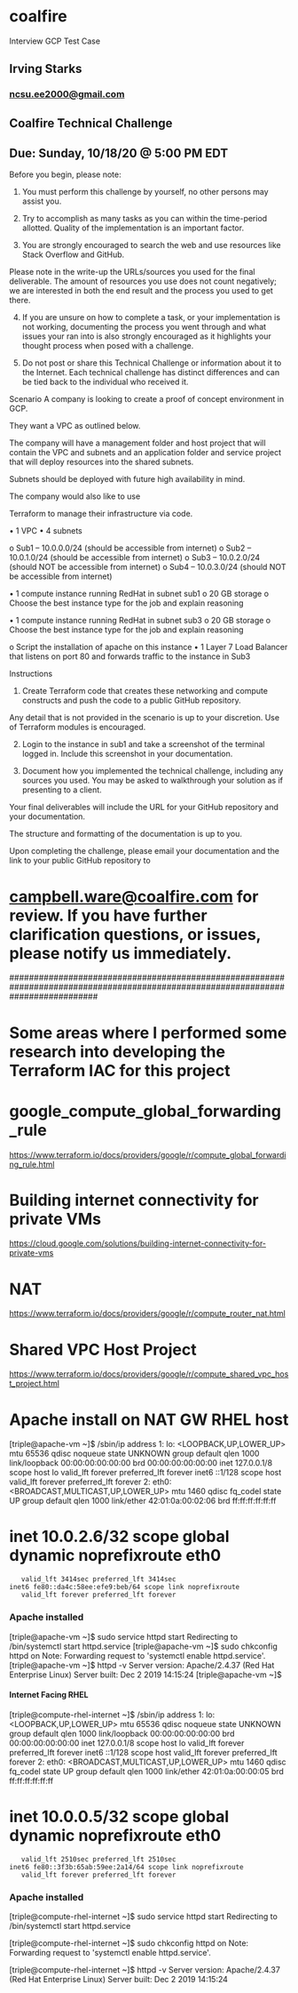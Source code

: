 # coalfire
Interview GCP Test Case

## Irving Starks
### ncsu.ee2000@gmail.com


## Coalfire Technical Challenge

## Due: Sunday, 10/18/20 @ 5:00 PM EDT

Before you begin, please note:

1. You must perform this challenge by yourself, no other persons may assist you.

2. Try to accomplish as many tasks as you can within the time-period allotted. Quality of the
implementation is an important factor.

3. You are strongly encouraged to search the web and use resources like Stack Overflow and
GitHub. 

Please note in the write-up the URLs/sources you used for the final deliverable. The
amount of resources you use does not count negatively; we are interested in both the end result
and the process you used to get there.

4. If you are unsure on how to complete a task, or your implementation is not working,
documenting the process you went through and what issues your ran into is also strongly
encouraged as it highlights your thought process when posed with a challenge.

5. Do not post or share this Technical Challenge or information about it to the Internet. Each
technical challenge has distinct differences and can be tied back to the individual who received
it.

Scenario
A company is looking to create a proof of concept environment in GCP. 

They want a VPC as outlined below. 

The company will have a management folder and host project that will contain the VPC and
subnets and an application folder and service project that will deploy resources into the shared subnets.

Subnets should be deployed with future high availability in mind.


 The company would also like to use

Terraform to manage their infrastructure via code.

• 1 VPC
• 4 subnets

o Sub1 – 10.0.0.0/24 (should be accessible from internet)
o Sub2 – 10.0.1.0/24 (should be accessible from internet)
o Sub3 – 10.0.2.0/24 (should NOT be accessible from internet)
o Sub4 – 10.0.3.0/24 (should NOT be accessible from internet)

• 1 compute instance running RedHat in subnet sub1
o 20 GB storage
o Choose the best instance type for the job and explain reasoning

• 1 compute instance running RedHat in subnet sub3
o 20 GB storage
o Choose the best instance type for the job and explain reasoning

o Script the installation of apache on this instance
• 1 Layer 7 Load Balancer that listens on port 80 and forwards traffic to the instance in Sub3

Instructions

1. Create Terraform code that creates these networking and compute constructs and push the code
to a public GitHub repository. 

Any detail that is not provided in the scenario is up to your
discretion.
 Use of Terraform modules is encouraged.

2. Login to the instance in sub1 and take a screenshot of the terminal logged in. Include this
screenshot in your documentation.


3. Document how you implemented the technical challenge, including any sources you used. You
may be asked to walkthrough your solution as if presenting to a client. 

Your final deliverables will include the URL for your GitHub repository and your documentation. 

The structure and formatting of the documentation is up to you.

Upon completing the challenge, please email your documentation and the link to your public GitHub
repository to

# campbell.ware@coalfire.com for review. If you have further clarification questions, or issues, please notify us immediately.
##################################################################################################################################


# Some areas where I performed some research into developing the Terraform IAC for this project

# google_compute_global_forwarding_rule

https://www.terraform.io/docs/providers/google/r/compute_global_forwarding_rule.html

# Building internet connectivity for private VMs

https://cloud.google.com/solutions/building-internet-connectivity-for-private-vms

# NAT

https://www.terraform.io/docs/providers/google/r/compute_router_nat.html


# Shared VPC Host Project

https://www.terraform.io/docs/providers/google/r/compute_shared_vpc_host_project.html


# Apache install on NAT GW RHEL host


[triple@apache-vm ~]$ /sbin/ip address
1: lo: <LOOPBACK,UP,LOWER_UP> mtu 65536 qdisc noqueue state UNKNOWN group default qlen 1000
    link/loopback 00:00:00:00:00:00 brd 00:00:00:00:00:00
    inet 127.0.0.1/8 scope host lo
       valid_lft forever preferred_lft forever
    inet6 ::1/128 scope host 
       valid_lft forever preferred_lft forever
2: eth0: <BROADCAST,MULTICAST,UP,LOWER_UP> mtu 1460 qdisc fq_codel state UP group default qlen 1000
    link/ether 42:01:0a:00:02:06 brd ff:ff:ff:ff:ff:ff
 #   inet 10.0.2.6/32 scope global dynamic noprefixroute eth0
       valid_lft 3414sec preferred_lft 3414sec
    inet6 fe80::da4c:58ee:efe9:beb/64 scope link noprefixroute 
       valid_lft forever preferred_lft forever
       
### Apache installed

[triple@apache-vm ~]$ sudo service httpd start
Redirecting to /bin/systemctl start httpd.service
[triple@apache-vm ~]$ sudo chkconfig httpd on
Note: Forwarding request to 'systemctl enable httpd.service'.
[triple@apache-vm ~]$ httpd -v
Server version: Apache/2.4.37 (Red Hat Enterprise Linux)
Server built:   Dec  2 2019 14:15:24
[triple@apache-vm ~]$ 



#### Internet Facing RHEL

[triple@compute-rhel-internet ~]$ /sbin/ip address
1: lo: <LOOPBACK,UP,LOWER_UP> mtu 65536 qdisc noqueue state UNKNOWN group default qlen 1000
    link/loopback 00:00:00:00:00:00 brd 00:00:00:00:00:00
    inet 127.0.0.1/8 scope host lo
       valid_lft forever preferred_lft forever
    inet6 ::1/128 scope host 
       valid_lft forever preferred_lft forever
2: eth0: <BROADCAST,MULTICAST,UP,LOWER_UP> mtu 1460 qdisc fq_codel state UP group default qlen 1000
    link/ether 42:01:0a:00:00:05 brd ff:ff:ff:ff:ff:ff
#     inet 10.0.0.5/32 scope global dynamic noprefixroute eth0
       valid_lft 2510sec preferred_lft 2510sec
    inet6 fe80::3f3b:65ab:59ee:2a14/64 scope link noprefixroute 
       valid_lft forever preferred_lft forever

### Apache installed

[triple@compute-rhel-internet ~]$ sudo service httpd start
Redirecting to /bin/systemctl start httpd.service

[triple@compute-rhel-internet ~]$ sudo chkconfig httpd on
Note: Forwarding request to 'systemctl enable httpd.service'.

[triple@compute-rhel-internet ~]$ httpd -v
Server version: Apache/2.4.37 (Red Hat Enterprise Linux)
Server built:   Dec  2 2019 14:15:24
